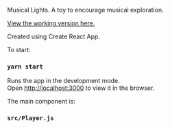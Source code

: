 Musical Lights. A toy to encourage musical exploration.

[View the working version here.](https://musical-lights.ams3.digitaloceanspaces.com/index.html)

Created using Create React App.

To start:

### `yarn start`

Runs the app in the development mode.<br />
Open [http://localhost:3000](http://localhost:3000) to view it in the browser.

The main component is:

### `src/Player.js`